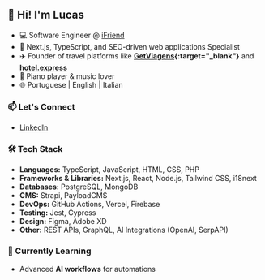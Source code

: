 ## 👋 Hi! I'm Lucas
- 💻 Software Engineer @ [iFriend](https://theifriend.com)
- 🧠 Next.js, TypeScript, and SEO-driven web applications Specialist
- ✈️ Founder of travel platforms like **[GetViagens](https://getviagens.com){:target="_blank"}** and **[hotel.express](https://hotel.express)**  
- 🎹 Piano player & music lover
- 🌐 Portuguese | English | Italian

### 📫 Let's Connect
- [LinkedIn](https://www.linkedin.com/in/lucas-portella-332183151)

### 🛠️ Tech Stack
- **Languages:** TypeScript, JavaScript, HTML, CSS, PHP  
- **Frameworks & Libraries:** Next.js, React, Node.js, Tailwind CSS, i18next  
- **Databases:** PostgreSQL, MongoDB  
- **CMS:** Strapi, PayloadCMS  
- **DevOps:** GitHub Actions, Vercel, Firebase  
- **Testing:** Jest, Cypress
- **Design:** Figma, Adobe XD  
- **Other:** REST APIs, GraphQL, AI Integrations (OpenAI, SerpAPI)

### 🌱 Currently Learning
- Advanced **AI workflows** for automations
